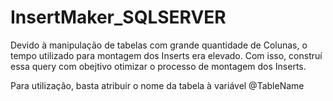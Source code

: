 # InsertMaker_SQLSERVER
  Devido à manipulação de tabelas com grande quantidade de Colunas, o tempo utilizado para montagem dos Inserts era elevado. Com isso, construí essa query com obejtivo otimizar o processo de montagem dos Inserts. 

  Para utilização, basta atribuir o nome da tabela à variável @TableName
